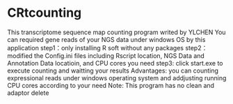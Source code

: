 # CRtcounting
This transcriptome sequence map counting program writed by YLCHEN
You can required gene reads of your NGS data under windows OS by this application 
step1：only installing R soft without any packages
step2：modified the Config.ini files including Rscript location, NGS Data and Annotation Data locatioin, and CPU cores you need
step3: click start.exe to execute counting and waitting your results
Advantages: you can counting expressional reads under windows operating system and addjusting running CPU cores according to your need
Note: This program has no clean and adaptor delete
